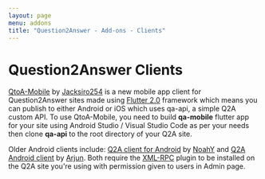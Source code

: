 ```yaml
---
layout: page
menu: addons
title: "Question2Answer - Add-ons - Clients"
---
```


# Question2Answer Clients

[QtoA-Mobile](https://appsmata.github.io/QtoA-Mobile/) by [Jacksiro254](https://question2answer.org/qa/user/Jacksiro254) is a new mobile app client for Question2Answer sites made using [Flutter 2.0](https://flutter.io) framework which means you can publish to either Android or iOS which uses qa-api, a simple Q2A custom API. To use QtoA-Mobile, you need to build **qa-mobile** flutter app for your site using Android Studio / Visual Studio Code as per your needs then clone **qa-api** to the root directory of your Q2A site.

Older Android clients include: [Q2A client for Android](https://github.com/NoahY/q2android) by [NoahY](http://www.question2answer.org/qa/user/NoahY) and [Q2A Android client](https://github.com/arjunsuresh/qaoverflow) by [Arjun](http://gateoverflow.in/user/Arjun/). Both require the [XML-RPC](https://github.com/arjunsuresh/q2a-xml-rpc) plugin to be installed on the Q2A site you're using with permission given to users in Admin page.
